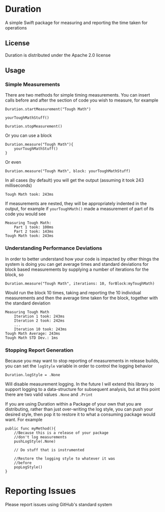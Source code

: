 # Duration
A simple Swift package for measuring and reporting the time taken for operations

## License 
Duration is distributed under the Apache 2.0 license

## Usage

### Simple Measurements

There are two methods for simple timing measurements. You can insert calls before and after the section of code you wish to measure, for example

	Duration.startMeasurement("Tough Math")
	
	yourToughMathStuff()
	
	Duration.stopMeasurement()
	
Or you can use a block

	Duration.measure("Tough Math"){
		yourToughMathStuff()
	}
	
Or even

	Duration.measure("Tough Math", block: yourToughMathStuff)
	
In all cases (by default) you will get the output (assuming it took 243 milliseconds)

	Tough Math took: 243ms
	
If measurements are nested, they will be appropriately indented in the output, for example if `yourToughMath()` made a measurement of part of its code you would see

	Measuring Tough Math:
		Part 1 took: 100ms
		Part 2 took: 143ms
	Tough Math took: 243ms
	
### Understanding Performance Deviations

In order to better understand how your code is impacted by other things the system is doing you can get average times and standard deviations for block based measurements by supplying a number of iterations for the block, so

	Duration.measure("Tough Math", iterations: 10, forBlock:myToughMath)
	
Would run the block 10 times, taking and reporting the 10  individual measurements and then the average time taken for the block, together with the standard deviation

	Measuring Tough Math
		Iteration 1 took: 243ms
		Iteration 2 took: 242ms
		...
		Iteration 10 took: 243ms
	Tough Math Average: 243ms
	Tough Math STD Dev.: 1ms
	
### Stopping Report Generation

Because you may want to stop reporting of measurements in release builds, you can set the `logStyle` variable in order to control the logging behavior

	Duration.logStyle = .None
	
Will disable measurement logging. In the future I will extend this library to support logging to a data-structure for subsequent analysis, but at this point there are two valid values `.None` and `.Print` 

If you are using Duration within a Package of your own that you are distributing, rather than just over-writing the log style, you can push your desired style, then pop it to restore it to what a consuming package would want. For example

	public func myMethod(){
		//Because this is a release of your package
		//don't log measurements
		pushLogStyle(.None)
		
		// Do stuff that is instrumented
		
		//Restore the logging style to whatever it was
		//before
		popLogStyle()
	}

# Reporting Issues
Please report issues using GitHub's standard system